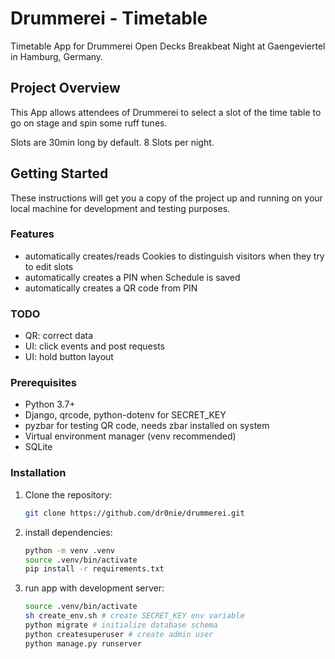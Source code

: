 # Drummerei - Timetable

Timetable App for Drummerei Open Decks Breakbeat Night at Gaengeviertel in Hamburg, Germany.

## Project Overview

This App allows attendees of Drummerei to select a slot of the time table to go on stage and spin some ruff tunes. 

Slots are 30min long by default. 8 Slots per night.

## Getting Started

These instructions will get you a copy of the project up and running on your local machine for development and testing purposes. 

### Features
- automatically creates/reads Cookies to distinguish visitors when they try to edit slots 
- automatically creates a PIN when Schedule is saved
- automatically creates a QR code from PIN

### TODO
- QR: correct data
- UI: click events and post requests
- UI: hold button layout

### Prerequisites

* Python 3.7+
* Django, qrcode, python-dotenv for SECRET_KEY
* pyzbar for testing QR code, needs zbar installed on system
* Virtual environment manager (venv recommended)
* SQLite

### Installation

1. Clone the repository:
   ```bash
   git clone https://github.com/dr0nie/drummerei.git

2. install dependencies:
   ```bash
   python -m venv .venv
   source .venv/bin/activate
   pip install -r requirements.txt

3. run app with development server:
   ```bash
   source .venv/bin/activate
   sh create_env.sh # create SECRET_KEY env variable
   python migrate # initialize database schema
   python createsuperuser # create admin user
   python manage.py runserver
